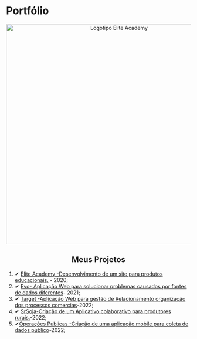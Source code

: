 # Portfólio 
<div align=center>
  <img src="https://user-images.githubusercontent.com/111800315/192199134-3d598ff3-1051-4019-bade-9736a048f8ad.png" width=600 alt="Logotipo Elite Academy" />
  <h2>Meus Projetos</h2>
    </div>


1) ✔ [Elite Academy -Desenvolvimento de um site para produtos educacionais.](https://github.com/Ritas2022/Portfolio/tree/main/Referencia/Projeto1) - 2020;
2) ✔ [Evo- Aplicação Web para solucionar problemas causados por fontes de dados diferentes]()- 2021;
3) ✔ [Target -Aplicação Web para gestão de Relacionamento organização dos processos comercias]()-2022;
4) ✔ [SrSoja-Criação de um Aplicativo colaborativo para produtores rurais.]()-2022;
5) ✔[Operações Publicas -Criação de uma aplicação mobile para coleta de dados público]()-2022;
  </div>

 
